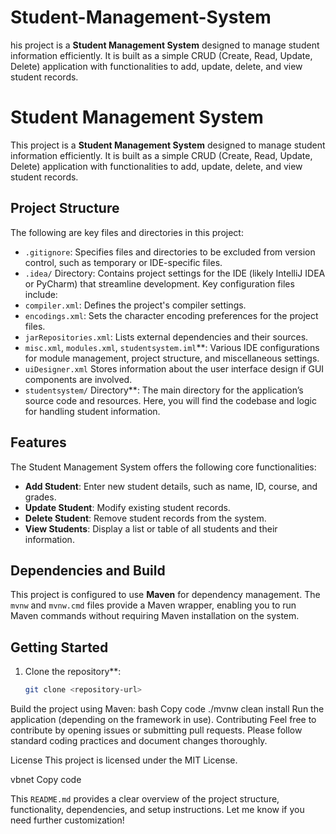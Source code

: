 # Student-Management-System
his project is a **Student Management System** designed to manage student information efficiently. It is built as a simple CRUD (Create, Read, Update, Delete) application with functionalities to add, update, delete, and view student records.


# Student Management System

This project is a **Student Management System** designed to manage student information efficiently. It is built as a simple CRUD (Create, Read, Update, Delete) application with functionalities to add, update, delete, and view student records.

## Project Structure

The following are key files and directories in this project:

- `.gitignore`: Specifies files and directories to be excluded from version control, such as temporary or IDE-specific files.
- `.idea/` Directory: Contains project settings for the IDE (likely IntelliJ IDEA or PyCharm) that streamline development. Key configuration files include:
- `compiler.xml`: Defines the project's compiler settings.
- `encodings.xml`: Sets the character encoding preferences for the project files.
- `jarRepositories.xml`: Lists external dependencies and their sources.
- `misc.xml`, `modules.xml`, `studentsystem.iml`**: Various IDE configurations for module management, project structure, and miscellaneous settings.
- `uiDesigner.xml` Stores information about the user interface design if GUI components are involved.
- `studentsystem/` Directory**: The main directory for the application’s source code and resources. Here, you will find the codebase and logic for handling student information.

## Features

The Student Management System offers the following core functionalities:
- **Add Student**: Enter new student details, such as name, ID, course, and grades.
- **Update Student**: Modify existing student records.
- **Delete Student**: Remove student records from the system.
- **View Students**: Display a list or table of all students and their information.

## Dependencies and Build

This project is configured to use **Maven** for dependency management. The `mvnw` and `mvnw.cmd` files provide a Maven wrapper, enabling you to run Maven commands without requiring Maven installation on the system.

## Getting Started

1. Clone the repository**:
   ```bash
   git clone <repository-url>
Build the project using Maven:
bash
Copy code
./mvnw clean install
Run the application (depending on the framework in use).
Contributing
Feel free to contribute by opening issues or submitting pull requests. Please follow standard coding practices and document changes thoroughly.

License
This project is licensed under the MIT License.

vbnet
Copy code


This `README.md` provides a clear overview of the project structure, functionality, dependencies, and setup instructions. Let me know if you need further customization!
